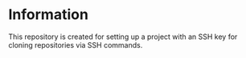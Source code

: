 # Information

This repository is created for setting up a project with an SSH key for cloning repositories via SSH commands.

